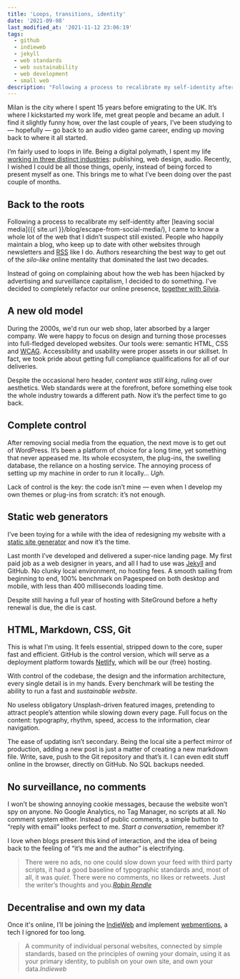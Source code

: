 ```yaml
---
title: 'Loops, transitions, identity'
date: '2021-09-08'
last_modified_at: '2021-11-12 23:06:19'
tags:
  - github
  - indieweb
  - jekyll
  - web standards
  - web sustainability
  - web development
  - small web
description: "Following a process to recalibrate my self-identity after leaving social media, I’m going back to the roots and leave WordPress for Jekyll, joining the IndieWeb."
---
```

Milan is the city where I spent 15 years before emigrating to the UK. It’s where I kickstarted my work life, met great people and became an adult. I find it slightly funny how, over the last couple of years, I’ve been studying to — hopefully — go back to an audio video game career, ending up moving back to where it all started.

I’m fairly used to loops in life. Being a digital polymath, I spent my life [working in three distinct industries](https://www.linkedin.com/in/simonesilvestroni/): publishing, web design, audio. Recently, I wished I could be all those things, openly, instead of being forced to present myself as one. This brings me to what I’ve been doing over the past couple of months.

## Back to the roots

Following a process to recalibrate my self-identity after [leaving social media]({{ site.url }}/blog/escape-from-social-media/), I came to know a whole lot of the web that I didn’t suspect still existed. People who happily maintain a blog, who keep up to date with other websites through newsletters and [RSS](https://aboutfeeds.com/) like I do. Authors researching the best way to get out of the _silo-like_ online mentality that dominated the last two decades.

Instead of going on complaining about how the web has been hijacked by advertising and surveillance capitalism, I decided to do something. I've decided to completely refactor our online presence, [together with Silvia](https://silviamaggidesign.com/).

## A new old model

During the 2000s, we'd run our web shop, later absorbed by a larger company. We were happy to focus on design and turning those processes into full-fledged developed websites. Our tools were: semantic HTML, CSS and [WCAG](https://www.w3.org/WAI/WCAG2AAA-Conformance). Accessibility and usability were proper assets in our skillset. In fact, we took pride about getting full compliance qualifications for all of our deliveries.

Despite the occasional hero header, _content was still king_, ruling over aesthetics. Web standards were at the forefront, before something else took the whole industry towards a different path. Now it’s the perfect time to go back.

## Complete control

After removing social media from the equation, the next move is to get out of WordPress. It’s been a platform of choice for a long time, yet something that never appeased me. Its whole ecosystem, the plug-ins, the swelling database, the reliance on a hosting service. The annoying process of setting up my machine in order to run it locally… _Ugh_.

Lack of control is the key: the code isn’t mine — even when I develop my own themes or plug-ins from scratch: it’s not enough.

## Static web generators

I’ve been toying for a while with the idea of redesigning my website with a [static site generator](https://jamstack.org/generators/) and now it’s the time. 

Last month I’ve developed and delivered a super-nice landing page. My first paid job as a web designer in years, and all I had to use was [Jekyll](https://jekyllrb.com/) and GitHub. No clunky local environment, no hosting fees. A smooth sailing from beginning to end, 100% benchmark on Pagespeed on both desktop and mobile, with less than 400 milliseconds loading time.

Despite still having a full year of hosting with SiteGround before a hefty renewal is due, the die is cast.

## HTML, Markdown, CSS, Git

This is what I'm using. It feels essential, stripped down to the core, super fast and efficient. GitHub is the control version, which will serve as a deployment platform towards [Netlify](https://netlify.com/), which will be our (free) hosting.

With control of the codebase, the design and the information architecture, every single detail is in my hands. Every benchmark will be testing the ability to run a fast and _sustainable website_.

No useless obligatory Unsplash-driven featured images, pretending to attract people’s attention while slowing down every page. Full focus on the content: typography, rhythm, speed, access to the information, clear navigation.

The ease of updating isn’t secondary. Being the local site a perfect mirror of production, adding a new post is just a matter of creating a new markdown file. Write, save, push to the Git repository and that’s it. I can even edit stuff online in the browser, directly on GitHub. No SQL backups needed.

## No surveillance, no comments

I won’t be showing annoying cookie messages, because the website won’t spy on anyone. No Google Analytics, no Tag Manager, no scripts at all. No comment system either. Instead of public comments, a simple button to “reply with email” looks perfect to me. _Start a conversation_, remember it?

I love when blogs present this kind of interaction, and the idea of being back to the feeling of “it’s me and the author” is electrifying.

> There were no ads, no one could slow down your feed with third party scripts, it had a good baseline of typographic standards and, most of all, it was _quiet_. There were no comments, no likes or retweets. Just the writer’s thoughts and you.<cite>[Robin Rendle](https://www.robinrendle.com/notes/how-to-read-the-internet/)</cite>

## Decentralise and own my data

Once it's online, I’ll be joining the [IndieWeb](https://indieweb.org/) and implement [webmentions](https://alistapart.com/article/webmentions-enabling-better-communication-on-the-internet/), a tech I ignored for too long.

> A community of individual personal websites, connected by simple standards, based on the principles of owning your domain, using it as your primary identity, to publish on your own site, and own your data.<cite>Indieweb</cite>
